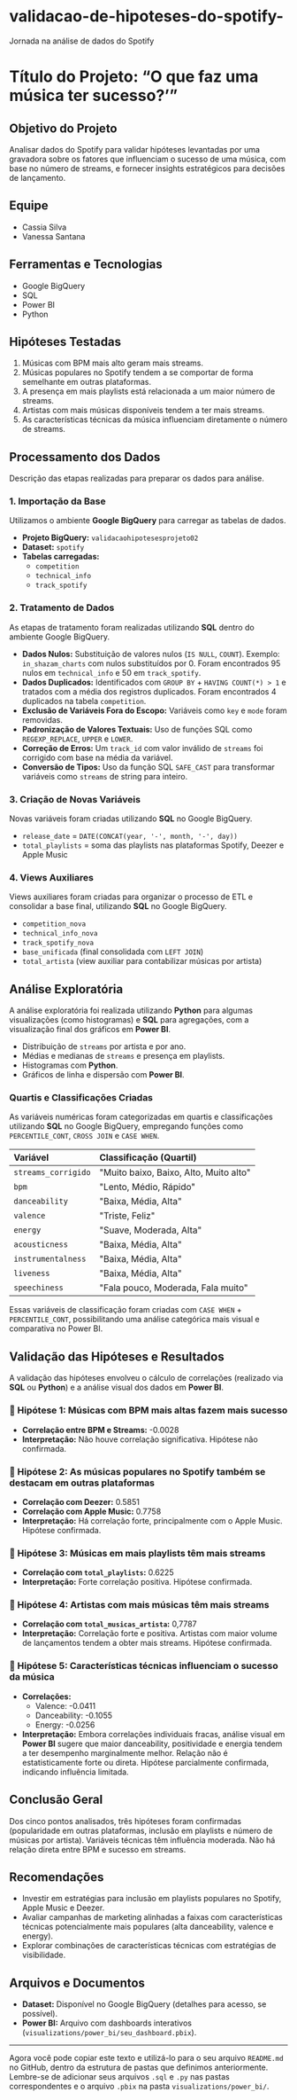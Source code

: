 # validacao-de-hipoteses-do-spotify-
Jornada na análise de dados do Spotify

# Título do Projeto: “O que faz uma música ter sucesso?’”

## Objetivo do Projeto

Analisar dados do Spotify para validar hipóteses levantadas por uma gravadora sobre os fatores que influenciam o sucesso de uma música, com base no número de streams, e fornecer insights estratégicos para decisões de lançamento.

## Equipe

- Cassia Silva
- Vanessa Santana

## Ferramentas e Tecnologias

- Google BigQuery
- SQL
- Power BI
- Python

## Hipóteses Testadas

1. Músicas com BPM mais alto geram mais streams.
2. Músicas populares no Spotify tendem a se comportar de forma semelhante em outras plataformas.
3. A presença em mais playlists está relacionada a um maior número de streams.
4. Artistas com mais músicas disponíveis tendem a ter mais streams.
5. As características técnicas da música influenciam diretamente o número de streams.

## Processamento dos Dados

Descrição das etapas realizadas para preparar os dados para análise.

### 1. Importação da Base

Utilizamos o ambiente **Google BigQuery** para carregar as tabelas de dados.

- **Projeto BigQuery:** `validacaohipotesesprojeto02`
- **Dataset:** `spotify`
- **Tabelas carregadas:**
    - `competition`
    - `technical_info`
    - `track_spotify`

### 2. Tratamento de Dados

As etapas de tratamento foram realizadas utilizando **SQL** dentro do ambiente Google BigQuery.

- **Dados Nulos:** Substituição de valores nulos (`IS NULL`, `COUNT`). Exemplo: `in_shazam_charts` com nulos substituídos por 0. Foram encontrados 95 nulos em `technical_info` e 50 em `track_spotify`.
- **Dados Duplicados:** Identificados com `GROUP BY` + `HAVING COUNT(*) > 1` e tratados com a média dos registros duplicados. Foram encontrados 4 duplicados na tabela `competition`.
- **Exclusão de Variáveis Fora do Escopo:** Variáveis como `key` e `mode` foram removidas.
- **Padronização de Valores Textuais:** Uso de funções SQL como `REGEXP_REPLACE`, `UPPER` e `LOWER`.
- **Correção de Erros:** Um `track_id` com valor inválido de `streams` foi corrigido com base na média da variável.
- **Conversão de Tipos:** Uso da função SQL `SAFE_CAST` para transformar variáveis como `streams` de string para inteiro.

### 3. Criação de Novas Variáveis

Novas variáveis foram criadas utilizando **SQL** no Google BigQuery.

- `release_date` = `DATE(CONCAT(year, '-', month, '-', day))`
- `total_playlists` = soma das playlists nas plataformas Spotify, Deezer e Apple Music

### 4. Views Auxiliares

Views auxiliares foram criadas para organizar o processo de ETL e consolidar a base final, utilizando **SQL** no Google BigQuery.

- `competition_nova`
- `technical_info_nova`
- `track_spotify_nova`
- `base_unificada` (final consolidada com `LEFT JOIN`)
- `total_artista` (view auxiliar para contabilizar músicas por artista)

## Análise Exploratória

A análise exploratória foi realizada utilizando **Python** para algumas visualizações (como histogramas) e **SQL** para agregações, com a visualização final dos gráficos em **Power BI**.

- Distribuição de `streams` por artista e por ano.
- Médias e medianas de `streams` e presença em playlists.
- Histogramas com **Python**.
- Gráficos de linha e dispersão com **Power BI**.

### Quartis e Classificações Criadas

As variáveis numéricas foram categorizadas em quartis e classificações utilizando **SQL** no Google BigQuery, empregando funções como `PERCENTILE_CONT`, `CROSS JOIN` e `CASE WHEN`.

| Variável           | Classificação (Quartil)        |
| :----------------- | :----------------------------- |
| `streams_corrigido` | "Muito baixo, Baixo, Alto, Muito alto" |
| `bpm`              | "Lento, Médio, Rápido"         |
| `danceability`     | "Baixa, Média, Alta"           |
| `valence`          | "Triste, Feliz"                |
| `energy`           | "Suave, Moderada, Alta"        |
| `acousticness`     | "Baixa, Média, Alta"           |
| `instrumentalness` | "Baixa, Média, Alta"           |
| `liveness`         | "Baixa, Média, Alta"           |
| `speechiness`      | "Fala pouco, Moderada, Fala muito" |

Essas variáveis de classificação foram criadas com `CASE WHEN` + `PERCENTILE_CONT`, possibilitando uma análise categórica mais visual e comparativa no Power BI.

## Validação das Hipóteses e Resultados

A validação das hipóteses envolveu o cálculo de correlações (realizado via **SQL** ou **Python**) e a análise visual dos dados em **Power BI**.

### 📌 Hipótese 1: Músicas com BPM mais altas fazem mais sucesso

- **Correlação entre BPM e Streams:** -0.0028
- **Interpretação:** Não houve correlação significativa. Hipótese não confirmada.

### 📌 Hipótese 2: As músicas populares no Spotify também se destacam em outras plataformas

- **Correlação com Deezer:** 0.5851
- **Correlação com Apple Music:** 0.7758
- **Interpretação:** Há correlação forte, principalmente com o Apple Music. Hipótese confirmada.

### 📌 Hipótese 3: Músicas em mais playlists têm mais streams

- **Correlação com `total_playlists`:** 0.6225
- **Interpretação:** Forte correlação positiva. Hipótese confirmada.

### 📌 Hipótese 4: Artistas com mais músicas têm mais streams

- **Correlação com `total_musicas_artista`:** 0,7787
- **Interpretação:** Correlação forte e positiva. Artistas com maior volume de lançamentos tendem a obter mais streams. Hipótese confirmada.

### 📌 Hipótese 5: Características técnicas influenciam o sucesso da música

- **Correlações:**
    - Valence: -0.0411
    - Danceability: -0.1055
    - Energy: -0.0256
- **Interpretação:** Embora correlações individuais fracas, análise visual em **Power BI** sugere que maior danceability, positividade e energia tendem a ter desempenho marginalmente melhor. Relação não é estatisticamente forte ou direta. Hipótese parcialmente confirmada, indicando influência limitada.

## Conclusão Geral

Dos cinco pontos analisados, três hipóteses foram confirmadas (popularidade em outras plataformas, inclusão em playlists e número de músicas por artista). Variáveis técnicas têm influência moderada. Não há relação direta entre BPM e sucesso em streams.

## Recomendações

- Investir em estratégias para inclusão em playlists populares no Spotify, Apple Music e Deezer.
- Avaliar campanhas de marketing alinhadas a faixas com características técnicas potencialmente mais populares (alta danceability, valence e energy).
- Explorar combinações de características técnicas com estratégias de visibilidade.

## Arquivos e Documentos

- **Dataset:** Disponível no Google BigQuery (detalhes para acesso, se possível).
- **Power BI:** Arquivo com dashboards interativos (`visualizations/power_bi/seu_dashboard.pbix`).

---

Agora você pode copiar este texto e utilizá-lo para o seu arquivo `README.md` no GitHub, dentro da estrutura de pastas que definimos anteriormente. Lembre-se de adicionar seus arquivos `.sql` e `.py` nas pastas correspondentes e o arquivo `.pbix` na pasta `visualizations/power_bi/`.
